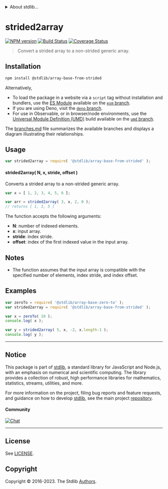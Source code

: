 <!--

@license Apache-2.0

Copyright (c) 2023 The Stdlib Authors.

Licensed under the Apache License, Version 2.0 (the "License");
you may not use this file except in compliance with the License.
You may obtain a copy of the License at

   http://www.apache.org/licenses/LICENSE-2.0

Unless required by applicable law or agreed to in writing, software
distributed under the License is distributed on an "AS IS" BASIS,
WITHOUT WARRANTIES OR CONDITIONS OF ANY KIND, either express or implied.
See the License for the specific language governing permissions and
limitations under the License.

-->


<details>
  <summary>
    About stdlib...
  </summary>
  <p>We believe in a future in which the web is a preferred environment for numerical computation. To help realize this future, we've built stdlib. stdlib is a standard library, with an emphasis on numerical and scientific computation, written in JavaScript (and C) for execution in browsers and in Node.js.</p>
  <p>The library is fully decomposable, being architected in such a way that you can swap out and mix and match APIs and functionality to cater to your exact preferences and use cases.</p>
  <p>When you use stdlib, you can be absolutely certain that you are using the most thorough, rigorous, well-written, studied, documented, tested, measured, and high-quality code out there.</p>
  <p>To join us in bringing numerical computing to the web, get started by checking us out on <a href="https://github.com/stdlib-js/stdlib">GitHub</a>, and please consider <a href="https://opencollective.com/stdlib">financially supporting stdlib</a>. We greatly appreciate your continued support!</p>
</details>

# strided2array

[![NPM version][npm-image]][npm-url] [![Build Status][test-image]][test-url] [![Coverage Status][coverage-image]][coverage-url] <!-- [![dependencies][dependencies-image]][dependencies-url] -->

> Convert a strided array to a non-strided generic array.

<section class="intro">

</section>

<!-- /.intro -->

<section class="installation">

## Installation

```bash
npm install @stdlib/array-base-from-strided
```

Alternatively,

-   To load the package in a website via a `script` tag without installation and bundlers, use the [ES Module][es-module] available on the [`esm` branch][esm-url].
-   If you are using Deno, visit the [`deno` branch][deno-url].
-   For use in Observable, or in browser/node environments, use the [Universal Module Definition (UMD)][umd] build available on the [`umd` branch][umd-url].

The [branches.md][branches-url] file summarizes the available branches and displays a diagram illustrating their relationships.

</section>

<section class="usage">

## Usage

```javascript
var strided2array = require( '@stdlib/array-base-from-strided' );
```

#### strided2array( N, x, stride, offset )

Converts a strided array to a non-strided generic array.

```javascript
var x = [ 1, 2, 3, 4, 5, 6 ];

var arr = strided2array( 3, x, 2, 0 );
// returns [ 1, 3, 5 ]
```

The function accepts the following arguments:

-   **N**: number of indexed elements.
-   **x**: input array.
-   **stride**: index stride.
-   **offset**: index of the first indexed value in the input array.

</section>

<!-- /.usage -->

<section class="notes">

## Notes

-   The function assumes that the input array is compatible with the specified number of elements, index stride, and index offset.

</section>

<!-- /.notes -->

<section class="examples">

## Examples

<!-- eslint no-undef: "error" -->

```javascript
var zeroTo = require( '@stdlib/array-base-zero-to' );
var strided2array = require( '@stdlib/array-base-from-strided' );

var x = zeroTo( 10 );
console.log( x );

var y = strided2array( 5, x, -2, x.length-1 );
console.log( y );
```

</section>

<!-- /.examples -->

<!-- Section for related `stdlib` packages. Do not manually edit this section, as it is automatically populated. -->

<section class="related">

</section>

<!-- /.related -->

<!-- Section for all links. Make sure to keep an empty line after the `section` element and another before the `/section` close. -->


<section class="main-repo" >

* * *

## Notice

This package is part of [stdlib][stdlib], a standard library for JavaScript and Node.js, with an emphasis on numerical and scientific computing. The library provides a collection of robust, high performance libraries for mathematics, statistics, streams, utilities, and more.

For more information on the project, filing bug reports and feature requests, and guidance on how to develop [stdlib][stdlib], see the main project [repository][stdlib].

#### Community

[![Chat][chat-image]][chat-url]

---

## License

See [LICENSE][stdlib-license].


## Copyright

Copyright &copy; 2016-2023. The Stdlib [Authors][stdlib-authors].

</section>

<!-- /.stdlib -->

<!-- Section for all links. Make sure to keep an empty line after the `section` element and another before the `/section` close. -->

<section class="links">

[npm-image]: http://img.shields.io/npm/v/@stdlib/array-base-from-strided.svg
[npm-url]: https://npmjs.org/package/@stdlib/array-base-from-strided

[test-image]: https://github.com/stdlib-js/array-base-from-strided/actions/workflows/test.yml/badge.svg?branch=main
[test-url]: https://github.com/stdlib-js/array-base-from-strided/actions/workflows/test.yml?query=branch:main

[coverage-image]: https://img.shields.io/codecov/c/github/stdlib-js/array-base-from-strided/main.svg
[coverage-url]: https://codecov.io/github/stdlib-js/array-base-from-strided?branch=main

<!--

[dependencies-image]: https://img.shields.io/david/stdlib-js/array-base-from-strided.svg
[dependencies-url]: https://david-dm.org/stdlib-js/array-base-from-strided/main

-->

[chat-image]: https://img.shields.io/gitter/room/stdlib-js/stdlib.svg
[chat-url]: https://app.gitter.im/#/room/#stdlib-js_stdlib:gitter.im

[stdlib]: https://github.com/stdlib-js/stdlib

[stdlib-authors]: https://github.com/stdlib-js/stdlib/graphs/contributors

[umd]: https://github.com/umdjs/umd
[es-module]: https://developer.mozilla.org/en-US/docs/Web/JavaScript/Guide/Modules

[deno-url]: https://github.com/stdlib-js/array-base-from-strided/tree/deno
[umd-url]: https://github.com/stdlib-js/array-base-from-strided/tree/umd
[esm-url]: https://github.com/stdlib-js/array-base-from-strided/tree/esm
[branches-url]: https://github.com/stdlib-js/array-base-from-strided/blob/main/branches.md

[stdlib-license]: https://raw.githubusercontent.com/stdlib-js/array-base-from-strided/main/LICENSE

</section>

<!-- /.links -->
